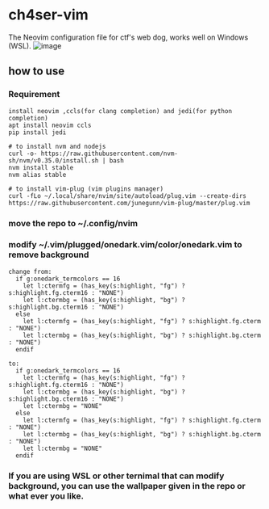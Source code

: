 # ch4ser-vim
The Neovim configuration file for ctf's web dog, works well on Windows (WSL).
![image](https://user-images.githubusercontent.com/40637063/67621473-90a87580-f842-11e9-9661-2c8556a570c7.png)

## how to use

### Requirement
```
install neovim ,ccls(for clang completion) and jedi(for python completion)
apt install neovim ccls
pip install jedi

# to install nvm and nodejs
curl -o- https://raw.githubusercontent.com/nvm-sh/nvm/v0.35.0/install.sh | bash
nvm install stable
nvm alias stable

# to install vim-plug (vim plugins manager)
curl -fLo ~/.local/share/nvim/site/autoload/plug.vim --create-dirs  https://raw.githubusercontent.com/junegunn/vim-plug/master/plug.vim
```

### move the repo to ~/.config/nvim

### modify ~/.vim/plugged/onedark.vim/color/onedark.vim to remove background
```
change from:
  if g:onedark_termcolors == 16
    let l:ctermfg = (has_key(s:highlight, "fg") ? s:highlight.fg.cterm16 : "NONE")
    let l:ctermbg = (has_key(s:highlight, "bg") ? s:highlight.bg.cterm16 : "NONE")
  else
    let l:ctermfg = (has_key(s:highlight, "fg") ? s:highlight.fg.cterm : "NONE")
    let l:ctermbg = (has_key(s:highlight, "bg") ? s:highlight.bg.cterm : "NONE")
  endif

to:
  if g:onedark_termcolors == 16
    let l:ctermfg = (has_key(s:highlight, "fg") ? s:highlight.fg.cterm16 : "NONE")
    let l:ctermbg = (has_key(s:highlight, "bg") ? s:highlight.bg.cterm16 : "NONE")
    let l:ctermbg = "NONE"
  else
    let l:ctermfg = (has_key(s:highlight, "fg") ? s:highlight.fg.cterm : "NONE")
    let l:ctermbg = (has_key(s:highlight, "bg") ? s:highlight.bg.cterm : "NONE")
    let l:ctermbg = "NONE"
  endif
```

### If you are using WSL or other ternimal that can modify background, you can use the wallpaper given in the repo or what ever you like.
